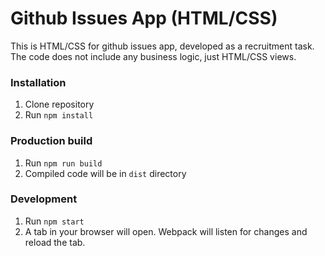 # Github Issues App (HTML/CSS)
This is HTML/CSS for github issues app, developed as a recruitment task. The code does not include any business logic, just HTML/CSS views.

### Installation
1. Clone repository
2. Run `npm install`


### Production build
1. Run `npm run build`
2. Compiled code will be in `dist` directory

### Development
1. Run `npm start`
2. A tab in your browser will open. Webpack will listen for changes and reload the tab.